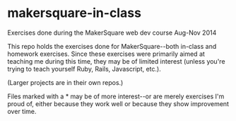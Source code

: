 makersquare-in-class
====================

Exercises done during the MakerSquare web dev course Aug-Nov 2014

This repo holds the exercises done for MakerSquare--both in-class and homework exercises. Since these exercises were primarily aimed at teaching me during this time, they may be of limited interest (unless you're trying to teach yourself Ruby, Rails, Javascript, etc.).

(Larger projects are in their own repos.)

Files marked with a * may be of more interest--or are merely exercises I'm proud of, either because they work well or because they show improvement over time.
